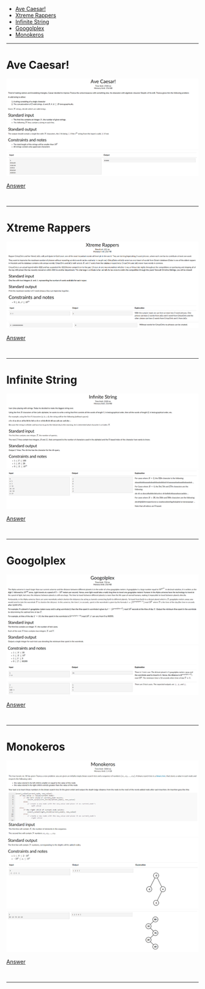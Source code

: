 - [Ave Caesar!](#Ave-Caesar!)
- [Xtreme Rappers](#Xtreme-Rappers)
- [Infinite String](#Infinite-String)
- [Googolplex](#Googolplex)
- [Monokeros](#Monokeros)

<hr>

# Ave Caesar!

![Alt text](Images/Ave%20Caesar%201.png)
![Alt text](Images/Ave%20Caesar%202.png)

[Answer](Codes/avecaesar.py)

<br/><hr>

# Xtreme Rappers

![Alt text](Images/Xtreme%20Rappers%201.png)
![Alt text](Images/Xtreme%20Rappers%202.png)

[Answer](Codes/xtremerappers.py)

<br/><hr>

# Infinite String

![Alt text](Images/Infinite%20String%201.png)
![Alt text](Images/Infinite%20String%202.png)

[Answer](Codes/infinitestring.py)

<br/><hr>

# Googolplex

![Alt text](Images/Googolplex%201.png)
![Alt text](Images/Googolplex%202.png)

[Answer](Codes/googolplex.py)

<br/><hr>

# Monokeros

![Alt text](Images/Monokeros%201.png)
![Alt text](Images/Monokeros%202.png)
![Alt text](Images/Monokeros%203.png)

[Answer](Codes/monokeros.py)

<br/><hr>